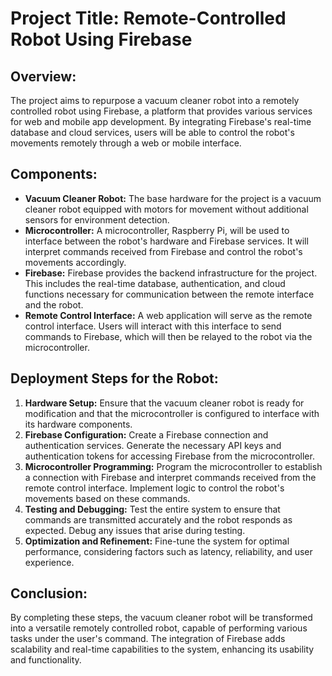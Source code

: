 # Project Title: Remote-Controlled Robot Using Firebase

## Overview:
The project aims to repurpose a vacuum cleaner robot into a remotely controlled robot using Firebase, a platform that provides various services for web and mobile app development. By integrating Firebase's real-time database and cloud services, users will be able to control the robot's movements remotely through a web or mobile interface.

## Components:
- **Vacuum Cleaner Robot:** The base hardware for the project is a vacuum cleaner robot equipped with motors for movement without additional sensors for environment detection.
- **Microcontroller:** A microcontroller, Raspberry Pi, will be used to interface between the robot's hardware and Firebase services. It will interpret commands received from Firebase and control the robot's movements accordingly.
- **Firebase:** Firebase provides the backend infrastructure for the project. This includes the real-time database, authentication, and cloud functions necessary for communication between the remote interface and the robot.
- **Remote Control Interface:** A web application will serve as the remote control interface. Users will interact with this interface to send commands to Firebase, which will then be relayed to the robot via the microcontroller.

## Deployment Steps for the Robot:
1. **Hardware Setup:** Ensure that the vacuum cleaner robot is ready for modification and that the microcontroller is configured to interface with its hardware components.
2. **Firebase Configuration:** Create a Firebase connection and authentication services. Generate the necessary API keys and authentication tokens for accessing Firebase from the microcontroller.
3. **Microcontroller Programming:** Program the microcontroller to establish a connection with Firebase and interpret commands received from the remote control interface. Implement logic to control the robot's movements based on these commands.
4. **Testing and Debugging:** Test the entire system to ensure that commands are transmitted accurately and the robot responds as expected. Debug any issues that arise during testing.
5. **Optimization and Refinement:** Fine-tune the system for optimal performance, considering factors such as latency, reliability, and user experience.

## Conclusion:
By completing these steps, the vacuum cleaner robot will be transformed into a versatile remotely controlled robot, capable of performing various tasks under the user's command. The integration of Firebase adds scalability and real-time capabilities to the system, enhancing its usability and functionality.
